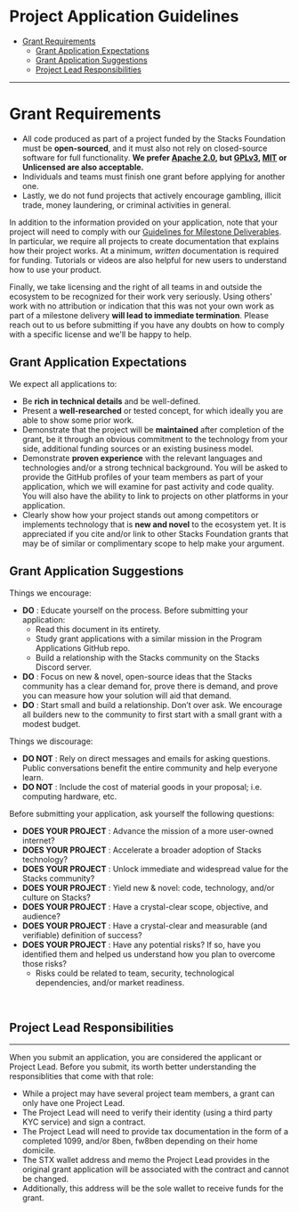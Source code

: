 # Project Application Guidelines<!-- omit in toc -->
- [Grant Requirements](#grant-requirements)
  - [Grant Application Expectations](#grant-application-expectations)
  - [Grant Application Suggestions](#grant-application-suggestions)
  - [Project Lead Responsibilities](#project-lead-responsibilities)
----

# Grant Requirements


- All code produced as part of a project funded by the Stacks Foundation must be **open-sourced**, and it must also not rely on closed-source software for full functionality. **We prefer [Apache 2.0](https://www.apache.org/licenses/LICENSE-2.0.html), but [GPLv3](https://www.gnu.org/licenses/gpl-3.0.en.html[), [MIT](https://mit-license.org/) or Unlicensed are also acceptable.**
- Individuals and teams must finish one grant before applying for another one.
- Lastly, we do not fund projects that actively encourage gambling, illicit trade, money laundering, or criminal activities in general.

In addition to the information provided on your application, note that your project will need to comply with our [Guidelines for Milestone Deliverables](Process#c-milestone-deliverable-phase). In particular, we require all projects to create documentation that explains how their project works. At a minimum, _written_ documentation is required for funding. Tutorials or videos are also helpful for new users to understand how to use your product.

Finally, we take licensing and the right of all teams in and outside the ecosystem to be recognized for their work very seriously. Using others' work with no attribution or indication that this was not your own work as part of a milestone delivery **will lead to immediate termination**. Please reach out to us before submitting if you have any doubts on how to comply with a specific license and we'll be happy to help.

## Grant Application Expectations

We expect all applications to:

- Be **rich in technical details** and be well-defined.
- Present a **well-researched** or tested concept, for which ideally you are able to show some prior work.
- Demonstrate that the project will be **maintained** after completion of the grant, be it through an obvious commitment to the technology from your side, additional funding sources or an existing business model.
- Demonstrate **proven experience** with the relevant languages and technologies and/or a strong technical background. You will be asked to provide the GitHub profiles of your team members as part of your application, which we will examine for past activity and code quality. You will also have the ability to link to projects on other platforms in your application.
- Clearly show how your project stands out among competitors or implements technology that is **new and novel** to the ecosystem yet. It is appreciated if you cite and/or link to other Stacks Foundation grants that may be of similar or complimentary scope to help make your argument.

## Grant Application Suggestions

Things we encourage:

- **DO** : Educate yourself on the process. Before submitting your application:
  - Read this document in its entirety.
  - Study grant applications with a similar mission in the Program Applications GitHub repo.
  - Build a relationship with the Stacks community on the Stacks Discord server.
- **DO** : Focus on new & novel, open-source ideas that the Stacks community has a clear demand for, prove there is demand, and prove you can measure how your solution will aid that demand.
- **DO** : Start small and build a relationship. Don’t over ask. We encourage all builders new to the community to first start with a small grant with a modest budget.

Things we discourage:

- **DO NOT** : Rely on direct messages and emails for asking questions. Public conversations benefit the entire community and help everyone learn.
- **DO NOT** : Include the cost of material goods in your proposal; i.e. computing hardware, etc.

Before submitting your application, ask yourself the following questions:

- **DOES YOUR PROJECT** : Advance the mission of a more user-owned internet?
- **DOES YOUR PROJECT** : Accelerate a broader adoption of Stacks technology?
- **DOES YOUR PROJECT** : Unlock immediate and widespread value for the Stacks community?
- **DOES YOUR PROJECT** : Yield new & novel: code, technology, and/or culture on Stacks?
- **DOES YOUR PROJECT** : Have a crystal-clear scope, objective, and audience?
- **DOES YOUR PROJECT** : Have a crystal-clear and measurable (and verifiable) definition of success?
- **DOES YOUR PROJECT** : Have any potential risks? If so, have you identified them and helped us understand how you plan to overcome those risks?
  - Risks could be related to team, security, technological dependencies, and/or market readiness.

</br>

## Project Lead Responsibilities

---

When you submit an application, you are considered the applicant or Project Lead. Before you submit, its worth better understanding the responsiblities that come with that role:

- While a project may have several project team members, a grant can only have one Project Lead.
- The Project Lead will need to verify their identity (using a third party KYC service) and sign a contract.
- The Project Lead will need to provide tax documentation in the form of a completed 1099, and/or 8ben, fw8ben depending on their home domicile.
- The STX wallet address and memo the Project Lead provides in the original grant application will be associated with the contract and cannot be changed.
- Additionally, this address will be the sole wallet to receive funds for the grant.
